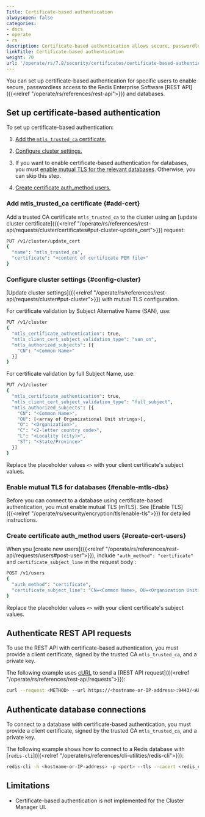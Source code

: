 ```yaml
---
Title: Certificate-based authentication
alwaysopen: false
categories:
- docs
- operate
- rs
description: Certificate-based authentication allows secure, passwordless access to the REST API and databases.
linkTitle: Certificate-based authentication 
weight: 70
url: '/operate/rs/7.8/security/certificates/certificate-based-authentication/'
---
```


You can set up certificate-based authentication for specific users to enable secure, passwordless access to the Redis Enterprise Software [REST API]({{<relref "/operate/rs/references/rest-api">}}) and databases.

## Set up certificate-based authentication

To set up certificate-based authentication:

1. [Add the `mtls_trusted_ca` certificate.](#add-cert) 

1. [Configure cluster settings.](#config-cluster)

1. If you want to enable certificate-based authentication for databases, you must [enable mutual TLS for the relevant databases](#enable-mtls-dbs). Otherwise, you can skip this step.

1. [Create certificate auth_method users.](#create-cert-users)

### Add mtls_trusted_ca certificate {#add-cert}

Add a trusted CA certificate `mtls_trusted_ca` to the cluster using an [update cluster certificate]({{<relref "/operate/rs/references/rest-api/requests/cluster/certificates#put-cluster-update_cert">}}) request:

```sh
PUT /v1/cluster/update_cert
{
  "name": "mtls_trusted_ca",
  "certificate": "<content of certificate PEM file>"
}
```

### Configure cluster settings {#config-cluster}

[Update cluster settings]({{<relref "/operate/rs/references/rest-api/requests/cluster#put-cluster">}}) with mutual TLS configuration.

For certificate validation by Subject Alternative Name (SAN), use:

```sh
PUT /v1/cluster
{
  "mtls_certificate_authentication": true,
  "mtls_client_cert_subject_validation_type": "san_cn",
  "mtls_authorized_subjects": [{
    "CN": "<Common Name>"
  }]
}
```

For certificate validation by full Subject Name, use:

```sh
PUT /v1/cluster
{
  "mtls_certificate_authentication": true,
  "mtls_client_cert_subject_validation_type": "full_subject",
  "mtls_authorized_subjects": [{
    "CN": "<Common Name>",
    "OU": [<array of Organizational Unit strings>],
    "O": "<Organization>",
    "C": "<2-letter country code>",
    "L": "<Locality (city)>",
    "ST": "<State/Province>"
  }]
}
```

Replace the placeholder values `<>` with your client certificate's subject values.

### Enable mutual TLS for databases {#enable-mtls-dbs}

Before you can connect to a database using certificate-based authentication, you must enable mutual TLS (mTLS). See [Enable TLS]({{<relref "/operate/rs/security/encryption/tls/enable-tls">}}) for detailed instructions.

### Create certificate auth_method users {#create-cert-users}

When you [create new users]({{<relref "/operate/rs/references/rest-api/requests/users#post-user">}}), include `"auth_method": "certificate"` and `certificate_subject_line` in the request body :

```sh
POST /v1/users
{
  "auth_method": "certificate",
  "certificate_subject_line": "CN=<Common Name>, OU=<Organization Unit>, O=<Organization>, L=<Locality>, ST=<State/Province>, C=<Country>"
}
```

Replace the placeholder values `<>` with your client certificate's subject values.

## Authenticate REST API requests

To use the REST API with certificate-based authentication, you must provide a client certificate, signed by the trusted CA `mtls_trusted_ca`, and a private key.

The following example uses [cURL](https://curl.se/) to send a [REST API request]({{<relref "/operate/rs/references/rest-api/requests">}}):

```sh
curl --request <METHOD> --url https://<hostname-or-IP-address>:9443/<API-version>/<API-path> --cert client.pem --key client.key
```

## Authenticate database connections

To connect to a database with certificate-based authentication, you must provide a client certificate, signed by the trusted CA `mtls_trusted_ca`, and a private key.

The following example shows how to connect to a Redis database with [`redis-cli`]({{<relref "/operate/rs/references/cli-utilities/redis-cli">}}):

```sh
redis-cli -h <hostname-or-IP-address> -p <port> --tls --cacert <redis_cert>.pem --cert redis_user.crt --key redis_user_private.key
```

## Limitations

- Certificate-based authentication is not implemented for the Cluster Manager UI.